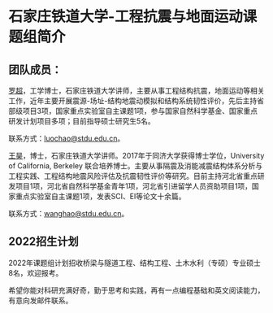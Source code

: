 # 石家庄铁道大学-工程抗震与地面运动课题组简介

## 团队成员：

[罗超](https://www.chaocompute.com/cv)，工学博士，石家庄铁道大学讲师，主要从事工程结构抗震，地面运动等相关工作，近年主要开展震源-场址-结构地震动模拟和结构系统韧性评价，先后主持省部级项目3项，国家重点实验室自主课题1项，参与国家自然科学基金、国家重点研发计划项目多项；目前指导硕士研究生5名。

联系方式：[luochao@stdu.edu.cn](luochao@stdu.edu.cn)。

[王昊](https://yjs.stdu.edu.cn/supervisor?code=020180108)，博士，石家庄铁道大学讲师。2017年于同济大学获得博士学位，University of California, Berkeley 联合培养博士。主要从事隔震及消能减震结构体系分析与工程实践、工程结构地震风险评估及抗震韧性评价等研究。目前主持河北省重点研发项目1项，河北省自然科学基金青年1项，河北省引进留学人员资助项目1项，国家重点实验室自主课题1项，发表SCI、EI等论文十余篇。

联系方式：[wanghao@stdu.edu.cn](wanghao@stdu.edu.cn)。

## 2022招生计划

2022年课题组计划招收桥梁与隧道工程、结构工程、土木水利（专硕）专业硕士8名，欢迎报考。

希望你能对科研充满好奇，勤于思考和实践，再有一点编程基础和英文阅读能力，有意向发邮件联系。
